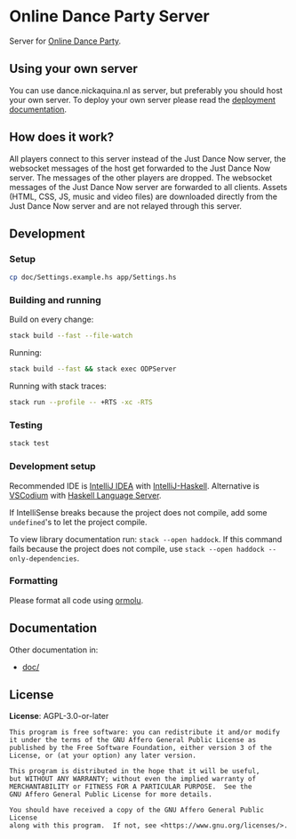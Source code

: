 # Online Dance Party Server

Server for [Online Dance Party](https://github.com/fantostisch/OnlineDanceParty).

## Using your own server

You can use dance.nickaquina.nl as server, but preferably you should host your own server. To deploy
your own server please read the [deployment documentation](doc/DEPLOYING.md).

## How does it work?

All players connect to this server instead of the Just Dance Now server, the websocket messages of
the host get forwarded to the Just Dance Now server. The messages of the other players are dropped.
The websocket messages of the Just Dance Now server are forwarded to all clients. Assets (HTML, CSS,
JS, music and video files) are downloaded directly from the Just Dance Now server and are not
relayed through this server.

## Development

### Setup

```sh
cp doc/Settings.example.hs app/Settings.hs
```

### Building and running

Build on every change:

```sh
stack build --fast --file-watch
```

Running:

```sh
stack build --fast && stack exec ODPServer
```

Running with stack traces:

```sh
stack run --profile -- +RTS -xc -RTS
```

### Testing

```sh
stack test
```

### Development setup

Recommended IDE is [IntelliJ IDEA](https://www.jetbrains.com/idea/)
with [IntelliJ-Haskell](https://plugins.jetbrains.com/plugin/8258-intellij-haskell). Alternative
is [VSCodium](https://vscodium.com/)
with [Haskell Language Server](https://marketplace.visualstudio.com/items?itemName=haskell.haskell).

If IntelliSense breaks because the project does not compile, add some `undefined`'s to let the
project compile.

To view library documentation run:
`stack --open haddock`. If this command fails because the project does not compile,
use `stack --open haddock --only-dependencies`.

### Formatting

Please format all code using [ormolu](https://github.com/tweag/ormolu).

## Documentation

Other documentation in:

* [doc/](doc/)

## License

**License**:  AGPL-3.0-or-later

```
This program is free software: you can redistribute it and/or modify
it under the terms of the GNU Affero General Public License as
published by the Free Software Foundation, either version 3 of the
License, or (at your option) any later version.

This program is distributed in the hope that it will be useful,
but WITHOUT ANY WARRANTY; without even the implied warranty of
MERCHANTABILITY or FITNESS FOR A PARTICULAR PURPOSE.  See the
GNU Affero General Public License for more details.

You should have received a copy of the GNU Affero General Public License
along with this program.  If not, see <https://www.gnu.org/licenses/>.
```
